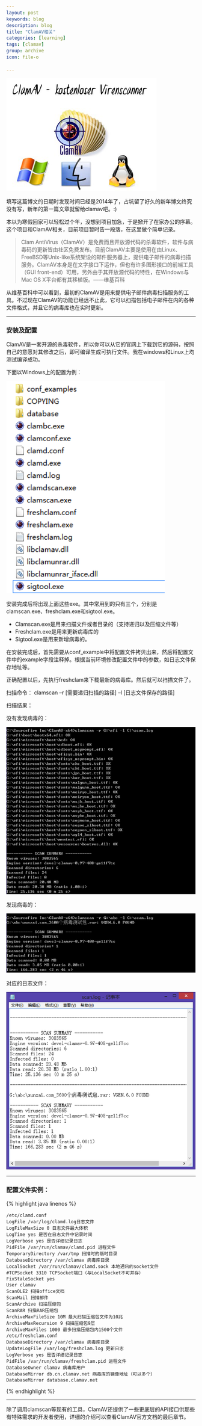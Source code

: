```yaml
---
layout: post
keywords: blog
description: blog
title: "ClamAV相关"
categories: [learning]
tags: [clamav]
group: archive
icon: file-o

---
```


![image](/assets/images/2014-1-23-clamav.jpg)

填写这篇博文的日期时发现时间已经是2014年了，占坑留了好久的新年博文终究没有写，新年的第一篇文章就留给clamav吧。:)

本以为寒假回家可以轻松过个年，没想到项目加急，于是掀开了在家办公的序幕。这个项目和ClamAV相关，目前项目暂时告一段落，在这里做个简单记录。

>Clam AntiVirus（ClamAV）是免费而且开放源代码的杀毒软件，软件与病毒码的更新皆由社区免费发布。目前ClamAV主要是使用在由Linux、FreeBSD等Unix-like系统架设的邮件服务器上，提供电子邮件的病毒扫描服务。ClamAV本身是在文字接口下运作，但也有许多图形接口的前端工具（GUI front-end）可用，另外由于其开放源代码的特性，在Windows与Mac OS X平台都有其移植版。——维基百科

<!-- more -->

从维基百科中可以看到，最初的ClamAV是用来提供电子邮件病毒扫描服务的工具。不过现在ClamAV的功能已经远不止此，它可以扫描包括电子邮件在内的各种文件格式，并且它的病毒库也在实时更新。

---

### 安装及配置

ClamAV是一套开源的杀毒软件，所以你可以从它的官网上下载到它的源码，按照自己的意愿对其修改之后，即可编译生成可执行文件。我在windows和Linux上均测试编译成功。

下面以Windows上的配置为例：

![image](/assets/images/2014-1-23-clamav-1.png)

安装完成后将出现上面这些exe。其中常用到的只有三个，分别是clamscan.exe、freshclam.exe和sigtool.exe。

* Clamscan.exe是用来扫描文件或者目录的（支持递归以及压缩文件等）
* Freshclam.exe是用来更新病毒库的
* Sigtool.exe是用来新增病毒的。

在安装完成后，首先需要从conf_example中将配置文件拷贝出来，然后将配置文件中的example字段注释掉。根据当前环境修改配置文件中的参数，如日志文件保存地址等。

正确配置以后，先执行freshclam来下载最新的病毒库。然后就可以扫描文件了。

扫描命令： clamscan –r [需要递归扫描的路径] –l [日志文件保存的路径]

扫描结果：

没有发现病毒的：

![image](/assets/images/2014-1-23-clamav-2.png)

发现病毒的：

![image](/assets/images/2014-1-23-clamav-3.png)

对应的日志文件：

![image](/assets/images/2014-1-23-clamav-4.png)

---

### 配置文件实例：

{% highlight java linenos %}

	/etc/clamd.conf
	LogFile /var/log/clamd.log日志文件
	LogFileMaxSize 0 日志文件最大体积
	LogTime yes 是否在日志文件中记录时间
	LogVerbose yes 是否详细记录日志
	PidFile /var/run/clamav/clamd.pid 进程文件
	TemporaryDirectory /var/tmp 扫描时的临时目录
	DatabaseDirectory /var/clamav 病毒库目录
	LocalSocket /var/run/clamav/clamd.sock 本地通讯的socket文件
	#TCPSocket 3310 TCPSocket端口（与LocalSocket不可并存）
	FixStaleSocket yes
	User clamav
	ScanOLE2 扫描office文档
	ScanMail 扫描邮件
	ScanArchive 扫描压缩包
	ScanRAR 扫描RAR压缩包
	ArchiveMaxFileSize 10M 最大扫描压缩包文件为10兆
	ArchiveMaxRecursion 9 扫描压缩包9层
	ArchiveMaxFiles 1000 最多扫描压缩包内1500个文件
	/etc/freshclam.conf
	DatabaseDirectory /var/clamav 病毒库目录
	UpdateLogFile /var/log/freshclam.log 更新日志
	LogVerbose yes 是否详细记录日志
	PidFile /var/run/clamav/freshclam.pid 进程文件
	DatabaseOwner clamav 病毒库用户
	DatabaseMirror db.cn.clamav.net 病毒库的镜像地址（可以多个）
	DatabaseMirror database.clamav.net

	
{% endhighlight %}

---

除了调用clamscan等现有的工具，ClamAV还提供了一些更底层的API接口供那些有特殊需求的开发者使用，详细的介绍可以查看ClamAV官方文档的最后章节。





